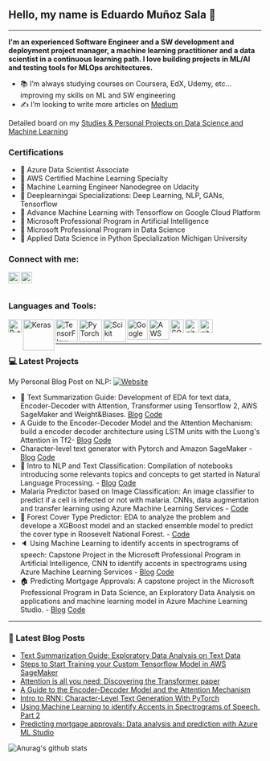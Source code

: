 ## Hello, my name is Eduardo Muñoz Sala :wave:
----


**I'm an experienced Software Engineer and a SW development and deployment project manager, a machine learning practitioner and a data scientist in a continuous learning path. I love building projects in ML/AI and testing tools for MLOps architectures.** 

- 📚 I’m always studying courses on Coursera, EdX, Udemy, etc... improving my skills on ML and SW engineering
- ✍ I’m looking to write more articles on [Medium][medium]

Detailed board on  my [Studies & Personal Projects on Data Science and Machine Learning](trello)

### Certifications
- :memo: Azure Data Scientist Associate
- :memo: AWS Certified Machine Learning Specialty
- :memo: Machine Learning Engineer Nanodegree on Udacity
- :memo: Deeplearningai Specializations: Deep Learning, NLP, GANs, Tensorflow
- :memo: Advance Machine Learning with Tensorflow on Google Cloud Platform
- :memo: Microsoft Professional Program in Artificial Intelligence
- :memo: Microsoft Professional Program in Data Science
- :memo: Applied Data Science in Python Specialization Michigan University


### Connect with me:
[<img align="left" alt="edumunozsala | LinkedIn" width="22px" src="https://cdn.jsdelivr.net/npm/simple-icons@v3/icons/linkedin.svg" />][linkedin]   [<img align="left" alt="edumunozsala | Medium" width="22px" src="https://cdn.jsdelivr.net/npm/simple-icons@v3/icons/medium.svg" />][medium]
<br><br>

### Languages and Tools:
<img align="left" alt="Python" width="26px" src="https://user-images.githubusercontent.com/32141606/91632600-49bc7b00-ea25-11ea-8857-d9b40a35f85a.png"/>
<img align="left" alt="Keras" width="62px" src="https://user-images.githubusercontent.com/32141606/91632734-2a721d80-ea26-11ea-9e84-557510df54d6.png"/>
<img align="left" alt="TensorFlow" width="44px" src="https://user-images.githubusercontent.com/32141606/91632806-a9ffec80-ea26-11ea-9bf6-97376c7925b6.png"/>
<img align="left" alt="PyTorch" width="45px" src="https://user-images.githubusercontent.com/32141606/91633307-89399600-ea2a-11ea-8ba4-ae08348eded0.png"/>
<img align="left" alt="Scikit" width="45px" src="https://cdn.jsdelivr.net/npm/simple-icons@v3/icons/scikit-learn.svg"/>
<img align="left" alt="GoogleCloud" width="40px" src="https://user-images.githubusercontent.com/32141606/91632835-f0554b80-ea26-11ea-83c2-d69774c71c33.jpg"/>
<img align="left" alt="AWS" width="40px" src="https://user-images.githubusercontent.com/32141606/91634183-cfdebe80-ea31-11ea-92e4-a1d28d2c68df.png"/>
<img align="left" alt="SQL" width="26px" src="https://user-images.githubusercontent.com/32141606/91632897-707bb100-ea27-11ea-8b9e-24abeabc3dee.png"/>
<img align="left" alt="git" width="26px" src="https://user-images.githubusercontent.com/32141606/91632917-999c4180-ea27-11ea-9603-50f3f69f07b4.png"/>
<img align="left" alt="git" width="26px" src="https://cdn.jsdelivr.net/npm/simple-icons@v3/icons/oracle.svg"/>

<br />
<br />

---

### :computer: Latest Projects
My Personal Blog Post on NLP: [![Website](https://img.shields.io/website?label=edumunozsala&url=https%3A%2F%2Fedumunozsala.github.io/BlogEms%2F)][website]
- :newspaper: Text Summarization Guide: Development of EDA for text data, Encoder-Decoder with Attention, Transformer using Tensorflow 2, AWS SageMaker and Weight&Biases. [Blog](https://medium.com/swlh/text-summarization-guide-exploratory-data-analysis-on-text-data-4e22ce2dd6ad) [Code](https://github.com/edumunozsala/Text-Summarization-Guide)
- A Guide to the Encoder-Decoder Model and the Attention Mechanism: build a encoder decoder architecture using LSTM units with the Luong's Attention in Tf2- [Blog](https://betterprogramming.pub/a-guide-on-the-encoder-decoder-model-and-the-attention-mechanism-401c836e2cdb) [Code](https://github.com/edumunozsala/NMT-encoder-decoder-Attention)
- Character-level text generator with Pytorch and Amazon SageMaker - [Blog](https://betterprogramming.pub/intro-to-rnn-character-level-text-generation-with-pytorch-db02d7e18d89) [Code](https://github.com/edumunozsala/Character-Level-Text-Generation)
- :scroll: Intro to NLP and Text Classification:  Compilation of notebooks introducing some relevants topics and concepts to get started in Natural Language Processing. - [Blog](https://medium.com/analytics-vidhya/getting-started-with-nlp-tokenization-document-term-matrix-tf-idf-2ea7d01f1942) [Code](https://github.com/edumunozsala/Intro-NLP-Text-Classification)
- Malaria Predictor based on Image Classification: An image classifier to predict if a cell is infected or not with malaria. CNNs, data augmentation and transfer learning using Azure Machine Learning Services - [Code](https://github.com/edumunozsala/Malaria-Predictor-Image-Classification)
- :evergreen_tree: Forest Cover Type Predictor: EDA to analyze the problem and develope a XGBoost model and an stacked ensemble model to predict the cover type in Roosevelt National Forest. - [Code](https://github.com/edumunozsala/Forest-Cover-Type-Predictor)
- :speaker: Using Machine Learning to identify accents in spectrograms of speech: Capstone Project in the Microsoft Professional Program in Artificial Intelligence, CNN to identify accents in spectrograms using Azure Machine Learning Services - [Blog](https://medium.com/analytics-vidhya/using-machine-learning-to-identify-accents-in-spectrograms-of-speech-5db91c191b6b) [Code](https://github.com/edumunozsala/spectrograms_speech_classification)
- :house: Predicting Mortgage Approvals: A capstone project in the Microsoft Professional Program in Data Science, an Exploratory Data Analysis on applications and machine learning model in Azure Machine Learning Studio. - [Blog](https://medium.com/analytics-vidhya/predicting-mortgage-approvals-data-analysis-and-prediction-with-azure-ml-studio-part-1-8629d2f938a8) [Code](https://github.com/edumunozsala/Predicting_Mortgage_Approvals)

---

### :newspaper: Latest Blog Posts

<!-- BLOG-POST-LIST:START -->
- [Text Summarization Guide: Exploratory Data Analysis on Text Data](https://medium.com/swlh/text-summarization-guide-exploratory-data-analysis-on-text-data-4e22ce2dd6ad)
- [Steps to Start Training your Custom Tensorflow Model in AWS SageMaker](https://towardsdatascience.com/steps-to-start-training-your-custom-tensorflow-model-in-aws-sagemaker-ae9cf7a205b9)
- [Attention is all you need: Discovering the Transformer paper](https://towardsdatascience.com/attention-is-all-you-need-discovering-the-transformer-paper-73e5ff5e0634)
- [A Guide to the Encoder-Decoder Model and the Attention Mechanism](https://betterprogramming.pub/a-guide-on-the-encoder-decoder-model-and-the-attention-mechanism-401c836e2cdb)
- [Intro to RNN: Character-Level Text Generation With PyTorch](https://betterprogramming.pub/intro-to-rnn-character-level-text-generation-with-pytorch-db02d7e18d89)
- [Using Machine Learning to identify Accents in Spectrograms of Speech. Part 2](https://medium.com/analytics-vidhya/using-machine-learning-to-identify-accents-in-spectrograms-of-speech-part-2-cc0150b81b83)
- [Predicting mortgage approvals: Data analysis and prediction with Azure ML Studio](https://medium.com/analytics-vidhya/predicting-mortgage-approvals-data-analysis-and-prediction-with-azure-ml-studio-part-1-8629d2f938a8)


<!-- BLOG-POST-LIST:END -->

![Anurag's github stats](https://github-readme-stats.vercel.app/api?username=edumunozsala&bg_color=30,e96443,904e95&title_color=fff&text_color=fff)

[website]: https://edumunozsala.github.io/BlogEms/
[linkedin]: https://www.linkedin.com/in/edumunozsala/
[medium]: https://edumunozsala.medium.com/
[trello]: https://trello.com/b/GnxtiFm3/studies-personal-projects-on-data-science-and-machine-learning
